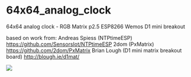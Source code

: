# 64x64_analog_clock
64x64 analog clock  - RGB Matrix p2.5 ESP8266 Wemos D1 mini breakout   

based on work from:
  Andreas Spiess (NTPtimeESP) https://github.com/SensorsIot/NTPtimeESP
  2dom (PxMatrix) https://github.com/2dom/PxMatrix 
  Brian Lough (D1 mini matrix breakout board) http://blough.ie/d1mat/
  
<img src="analog_clock.gif">
